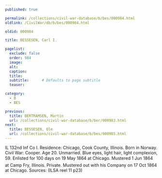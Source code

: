 ```yaml
---
published: true

permalink: /collections/civil-war-database/b/bes/000984.html
oldlink: /CivilWar/db/b/bes/000984.html

oldid: 000984

title: BESSESEN, Carl I.

pagelist:
  exclude: false
  order: 984
  image: 
  alt:
  caption:
  title:
  subtitle:      # Defaults to page subtitle
  teaser:

category: 
  - B 
  - BES

previous:
  title: BERTRAMSEN, Martin
  url: /collections/civil-war-database/b/ber/000983.html  
next:
  title: BESSESEN, Ole
  url: /collections/civil-war-database/b/bes/000985.html   
---
```

IL 132nd Inf Co I. Residence: Chicago, Cook County, Illinois. Born in Norway. Civil War: Cooper. Age 20. Unmarried. Blue eyes, light hair, light complexion, 5&#146;9&#148;. Enlisted for 100 days on 19 May 1864 at Chicago. Mustered 1 Jun 1864 at Camp Fry, Illinois. Private. Mustered out with his Company on 17 Oct 1864 at Chicago. Sources: (ILSA reel 11 p23)